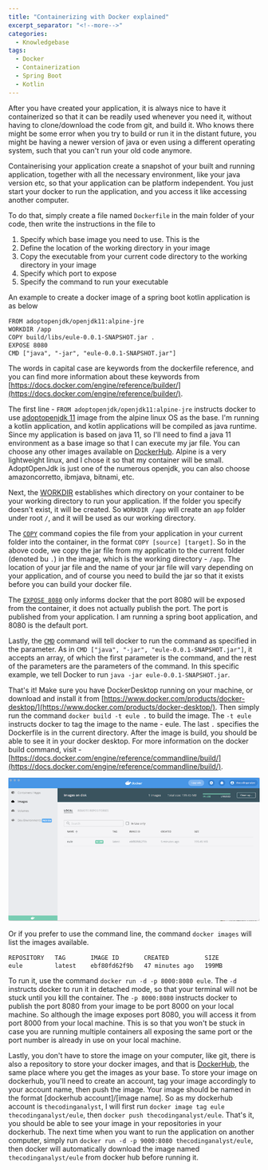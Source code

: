 ```yaml
---
title: "Containerizing with Docker explained"
excerpt_separator: "<!--more-->"
categories:
  - Knowledgebase
tags:
  - Docker
  - Containerization
  - Spring Boot
  - Kotlin
---
```


After you have created your application, it is always nice to have it containerized so that it can be readily used whenever you need it, without having to clone/download the code from git, and build it. Who knows there might be some error when you try to build or run it in the distant future, you might be having a newer version of java or even using a different operating system, such that you can't run your old code anymore. 

Containerising your application create a snapshot of your built and running application, together with all the necessary environment, like your java version etc, so that your application can be platform independent. You just start your docker to run the application, and you access it like accessing another computer.

To do that, simply create a file named `Dockerfile` in the main folder of your code, then write the instructions in the file to

1. Specify which base image you need to use. This is the 
2. Define the location of the working directory in your image
3. Copy the executable from your current code directory to the working directory in your image
4. Specify which port to expose
5. Specify the command to run your executable

An example to create a docker image of a spring boot kotlin application is as below

```
FROM adoptopenjdk/openjdk11:alpine-jre
WORKDIR /app
COPY build/libs/eule-0.0.1-SNAPSHOT.jar .
EXPOSE 8080
CMD ["java", "-jar", "eule-0.0.1-SNAPSHOT.jar"]
```

The words in capital case are keywords from the dockerfile reference, and you can find more information about these keywords from [https://docs.docker.com/engine/reference/builder/](https://docs.docker.com/engine/reference/builder/).

The first line - `FROM adoptopenjdk/openjdk11:alpine-jre` instructs docker to use [adoptopenjdk 11](https://hub.docker.com/r/adoptopenjdk/openjdk11) image from the alpine linux OS as the base. I'm running a kotlin application, and kotlin applications will be compiled as java runtime. Since my application is based on java 11, so I'll need to find a java 11 environment as a base image so that I can execute my jar file. You can choose any other images available on [DockerHub](https://hub.docker.com/). Alpine is a very lightweight linux, and I chose it so that my container will be small. AdoptOpenJdk is just one of the numerous openjdk, you can also choose amazoncorretto, ibmjava, bitnami, etc. 

Next, the [WORKDIR](https://docs.docker.com/engine/reference/builder/#workdir) establishes which directory on your container to be your working directory to run your application. If the folder you specify doesn't exist, it will be created. So `WORKDIR /app` will create an `app` folder under root `/`, and it will be used as our working directory. 

The [`COPY`](https://docs.docker.com/engine/reference/builder/#copy) command copies the file from your application in your current folder into the container, in the format `COPY [source] [target]`. So in the above code, we copy the jar file from my applicatin to the current folder (denoted bu `.`) in the image, which is the working directory - `/app`. The location of your jar file and the name of your jar file will vary depending on your application, and of course you need to build the jar so that it exists before you can build your docker file. 

The [`EXPOSE 8080`](https://docs.docker.com/engine/reference/builder/#expose) only informs docker that the port 8080 will be exposed from the container, it does not actually publish the port. The port is published from your application. I am running a spring boot application, and 8080 is the default port. 

Lastly, the [`CMD`](https://docs.docker.com/engine/reference/builder/#cmd) command will tell docker to run the command as specified in the parameter. As in `CMD ["java", "-jar", "eule-0.0.1-SNAPSHOT.jar"]`, it accepts an array, of which the first parameter is the command, and the rest of the parameters are the parameters of the command. In this specific example, we tell Docker to run `java -jar eule-0.0.1-SNAPSHOT.jar`. 

That's it! Make sure you have DockerDesktop running on your machine, or download and install it from [https://www.docker.com/products/docker-desktop/](https://www.docker.com/products/docker-desktop/). Then simply run the command `docker build -t eule .` to build the image. The `-t eule` instructs docker to tag the image to the name - eule. The last `.` specifies the Dockerfile is in the current directory. After the image is build, you should be able to see it in your docker desktop. For more information on the docker build command, visit - [https://docs.docker.com/engine/reference/commandline/build/](https://docs.docker.com/engine/reference/commandline/build/).

![docker desktop images tab](/assets/images/2022/04/docker-image.png)

Or if you prefer to use the command line, the command `docker images` will list the images available. 

```
REPOSITORY   TAG       IMAGE ID       CREATED          SIZE
eule         latest    ebf80fd62f9b   47 minutes ago   199MB
```

To run it, use the command `docker run -d -p 8000:8080 eule`. The `-d` instructs docker to run it in detached mode, so that your terminal will not be stuck until you kill the container. The `-p 8000:8080` instructs docker to publish the port 8080 from your image to be port 8000 on your local machine. So although the image exposes port 8080, you will access it from port 8000 from your local machine. This is so that you won't be stuck in case you are running multiple containers all exposing the same port or the port number is already in use on your local machine. 

Lastly, you don't have to store the image on your computer, like git, there is also a repository to store your docker images, and that is [DockerHub](https://hub.docker.com/), the same place where you get the images as your base. To store your image on dockerhub, you'll need to create an account, tag your image accordingly to your account name, then push the image. Your image should be named in the format [dockerhub account]/[image name]. So as my dockerhub account is `thecodinganalyst`, I will first run `docker image tag eule thecodinganalyst/eule`, then `docker push thecodinganalyst/eule`. That's it, you should be able to see your image in your repositories in your dockerhub. The next time when you want to run the application on another computer, simply run `docker run -d -p 9000:8080 thecodinganalyst/eule`, then docker will automatically download the image named `thecodinganalyst/eule` from docker hub before running it. 
